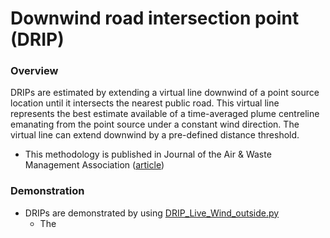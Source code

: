 # Downwind road intersection point (DRIP)

### Overview 
DRIPs are estimated by extending a virtual line downwind of a point source location until it intersects the nearest public road. This virtual line represents the best estimate available of a time-averaged plume centreline emanating from the point source under a constant wind direction. The virtual line can extend downwind by a pre-defined distance threshold. 

- This methodology is published in Journal of the Air & Waste Management Association (<a href= "https://www.tandfonline.com/doi/full/10.1080/10962247.2022.2113182">article</a>)

### Demonstration 
- DRIPs are demonstrated by using <a href= "https://github.com/MozhouGao/DRIP/blob/main/DRIP_Live_Wind_outside.py"> DRIP_Live_Wind_outside.py </a>
  - The 

